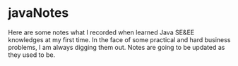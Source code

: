 # javaNotes
Here are some notes what I recorded when learned Java SE&amp;EE knowledges at my first time. In the face of some practical and hard business problems,  I am always digging them out. Notes are going to be updated as they used to be.
